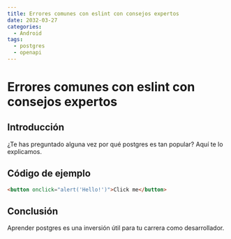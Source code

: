 ```yaml
---
title: Errores comunes con eslint con consejos expertos
date: 2032-03-27
categories:
  - Android
tags:
  - postgres
  - openapi
---
```


# Errores comunes con eslint con consejos expertos

## Introducción

¿Te has preguntado alguna vez por qué postgres es tan popular? Aquí te lo explicamos.

## Código de ejemplo

```html
<button onclick="alert('Hello!')">Click me</button>
```

## Conclusión

Aprender postgres es una inversión útil para tu carrera como desarrollador.